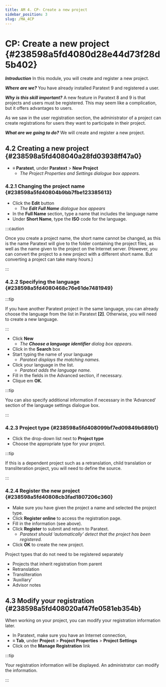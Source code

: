 ```yaml
---
title: AM 4. CP- Create a new project
sidebar_position: 3
slug: /MA_4CP
---
```


# **CP: Create a new project** {#238598a5fd4080d28e44d73f28d5b402}

_**Introduction**_ In this module, you will create and register a new project.

_**Where are we?**_  You have already installed Paratext 9 and registered a user.

_**Why is this skill important?**_  A new feature in Paratext 8 and 9 is that projects and users must be registered. This may seem like a complication, but it offers advantages to users.

As we saw in the user registration section, the administrator of a project can create registrations for users they want to participate in their project.

_**What are we going to do?**_  We will create and register a new project.

## **4.2 Creating a new project** {#238598a5fd408040a28fd03938ff47a0}

- **≡ Paratext**, under **Paratext** &gt; **New Project**
    - _The Project Properties and Settings dialogue box appears._

### **4.2.1 Changing the project name** {#238598a5fd40804b9bb7fbe123385613}

- Click the **Edit** button
    - _The_ _**Edit Full Name**_ _dialogue box appears_
- In the **Full Name** section, type a name that includes the language name
- Under **Short Name**, type the **ISO** code for the language.

:::caution

Once you create a project name, the short name cannot be changed, as this is the name Paratext will give to the folder containing the project files, as well as the name given to the project on the Internet server. (However, you can convert the project to a new project with a different short name. But converting a project can take many hours.)

:::

### **4.2.2 Specifying the language** {#238598a5fd4080468c76e61de7481949}

:::tip

If you have another Paratext project in the same language, you can already choose the language from the list in Paratext **[2]**. Otherwise, you will need to create a new language.

:::

- Click **New**
    - _The_ _**Choose a language identifier**_ _dialog box appears_.
- Click in the **Search** box
- Start typing the name of your language
    - _Paratext displays the matching names._
- Click your language in the list.
    - _Paratext adds the language name._
- Fill in the fields in the Advanced section, if necessary.
- Clique em **OK**.

:::tip

You can also specify additional information if necessary in the ‘Advanced’ section of the language settings dialogue box.

:::

### **4.2.3 Project type** {#238598a5fd408099bf7ed09849b689b1}

- Click the drop-down list next to **Project type**
- Choose the appropriate type for your project.

:::tip

If this is a dependent project such as a retranslation, child translation or transliteration project, you will need to define the source.

:::

### **4.2.4 Register the new project** {#238598a5fd40808cb3fad1807206c360}

- Make sure you have given the project a name and selected the project type.
- Click **Register online** to access the registration page.
- Fill in the information (see above).
- Click **Register** to submit and return to Paratext.
    - _Paratext should ‘automatically’ detect that the project has been registered._
- Click **OK** to create the new project.

Project types that do not need to be registered separately

- Projects that inherit registration from parent
- Retranslation
- Transliteration
- ‘Auxiliary’
- Advisor notes

## **4.3 Modify your registration** {#238598a5fd408020af47fe0581eb354b}

When working on your project, you can modify your registration information later.

- In Paratext, make sure you have an Internet connection,
- **≡ Tab**, under **Project** &gt; **Project Properties** &gt; **Project Settings**
- Click on the **Manage Registration** link

:::tip

Your registration information will be displayed. An administrator can modify the information.

:::



